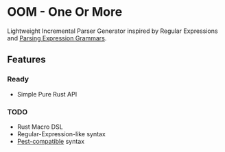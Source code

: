 # OOM - One Or More

Lightweight Incremental Parser Generator inspired by Regular Expressions and [Parsing Expression Grammars](https://bford.info/pub/lang/peg/).


## Features


### Ready
- Simple Pure Rust API

### TODO

- Rust Macro DSL
- Regular-Expression-like syntax
- [Pest-compatible](https://docs.rs/pest/latest/pest/index.html) syntax
